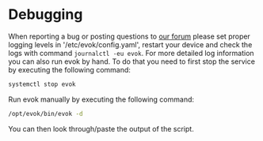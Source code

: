 # Debugging


When reporting a bug or posting questions to [our forum] please set proper logging levels in '/etc/evok/config.yaml',
restart your device and check the logs with command `journalctl -eu evok`.
For more detailed log information you can also run evok by hand.
To do that you need to first stop the service by executing the following command:

```bash
systemctl stop evok
```

Run evok manually by executing the following command:

```bash
/opt/evok/bin/evok -d
```

You can then look through/paste the output of the script.

[our forum]:http://forum.unipi.technology/
